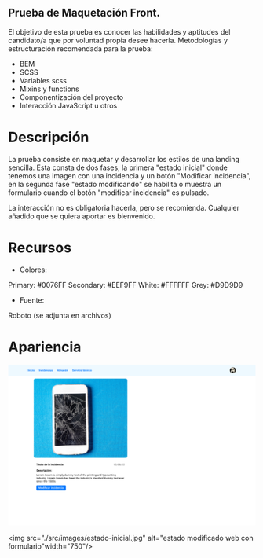 

## Prueba de Maquetación Front.

El objetivo de esta prueba es conocer las habilidades y aptitudes del candidato/a que por voluntad propia desee hacerla.
Metodologías y estructuración recomendada para la prueba:

-  BEM
-  SCSS
-  Variables scss
-  Mixins y functions
-  Componentización del proyecto
-  Interacción JavaScript u otros

# Descripción

La prueba consiste en maquetar y desarrollar los estilos de una landing sencilla.
Esta consta de dos fases, la primera "estado inicial" donde tenemos una imagen con una incidencia y un botón "Modificar incidencia", en la segunda fase "estado modificando" se habilita o muestra un formulario cuando el botón "modificar incidencia" es pulsado.

La interacción no es obligatoria hacerla, pero se recomienda.
Cualquier añadido que se quiera aportar es bienvenido.

# Recursos

- Colores:

Primary: #0076FF
Secondary: #EEF9FF
White: #FFFFFF
Grey: #D9D9D9

- Fuente:

Roboto (se adjunta en archivos)

# Apariencia



<img src="./src/images/estado-inicial.jpg" alt="estado inicial web" width="750">




<img src="./src/images/estado-inicial.jpg" alt="estado modificado web con formulario"width="750"/>